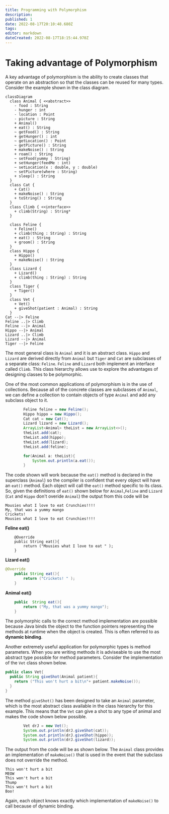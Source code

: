 ```yaml
---
title: Programming with Polymorphism
description: 
published: 1
date: 2022-08-17T20:10:48.680Z
tags: 
editor: markdown
dateCreated: 2022-08-17T18:15:44.970Z
---
```



# Taking advantage of Polymorphism

A key advantage of polymorphism is the ability to create classes that operate on an abstraction so that the classes can be reused for many types. Consider the example shown in the class diagram.

```mermaid
classDiagram
  class Animal { <<abstract>>
    - food : String
    - hunger : int
    - location : Point
    - picture : String
    + Animal()
    + eat() : String
    ~ getFood() : String
    + getHunger() : int
    ~ getLocation() : Point
    ~ getPicture() : String
    + makeNoise() : String
    + roam() : String
    ~ setFood(yummy : String)
    + setHunger(feedMe : int)
    ~ setLocation(x : double, y : double)
    ~ setPicture(where : String)
    + sleep() : String
  }
  class Cat {
    + Cat()
    + makeNoise() : String
    + toString() : String
  }
  class Climb { <<interface>>
    + climb(String) : String* 
  }

  class Feline {
    + Feline()
    + climb(thing : String) : String
    + eat() : String
    + groom() : String
  }
  class Hippo {
    + Hippo()
    + makeNoise() : String
  }
  class Lizard {
    + Lizard()
    + climb(thing : String) : String
  }
  class Tiger {
    + Tiger()
  }
  class Vet {
    + Vet()
    + giveShot(patient : Animal) : String
  }
Cat --|> Feline
Feline ..|> Climb
Feline --|> Animal
Hippo --|> Animal
Lizard ..|> Climb
Lizard --|> Animal
Tiger --|> Feline
```

The most general class is `Animal` and it is an abstract class.   `Hippo` and `Lizard` are derived directly from `Animal` but `Tiger` and `Cat` are subclasses of a separate  class: `Feline`. `Feline` and `Lizard` both implement an interface called `Climb`. This class hierarchy allows use to explore the advantages of designing classes to be polymorphic.


One of the most common applications of polymorphism is in the use of collections. Because all of the concrete classes are subclasses of `Animal`, we can define a collection to contain objects of type `Animal` and add any subclass object to it.  

```java
        Feline feline = new Feline();
        Hippo hippo = new Hippo();
        Cat cat = new Cat();
        Lizard lizard = new Lizard();
        ArrayList<Animal> theList = new ArrayList<>();
        theList.add(cat);
        theList.add(hippo);
        theList.add(lizard);
        theList.add(feline);

        for(Animal a: theList){
            System.out.println(a.eat());
        }
```
The code shown will work because the `eat()` method is declared in the superclass (`Animal`) so the compiler is confident that every object will have an `eat()` method. Each object will call the `eat()` method specific to its class.   
So, given the definitions of `eat()` shown below for `Animal`,`Feline` and `Lizard` (`Cat` and `Hippo` don't overide `Animal`) the output from this code will be 
```
Mousies what I love to eat Crunchies!!!!
My, that was a yummy mango
Crickets! 
Mousies what I love to eat Crunchies!!!!
```
**Feline eat()**
```
    @Override
    public String eat(){
        return ("Mousies what I love to eat " );
    }
```
**Lizard eat()**
```java
@Override
    public String eat(){
        return ("Crickets! " );
    }
```
**Animal eat()**
```java
    public  String eat(){
        return ("My, that was a yummy mango");
    }
```

The polymorphic calls to the correct method implementation are possible because Java binds the object to the function pointers representing the methods at runtime when the object is created. This is often referred to as **dynamic binding**.

Another extremely useful application for polymorphic types is method parameters. When you are writing methods it is adviseable to use the most abstract type possible for method parameters.  Consider the implementation of the `Vet` class shown below.

```java
public class Vet{ 
  public String giveShot(Animal patient){
    return ("This won't hurt a bit\n"+ patient.makeNoise());
  }
}
```
The method `giveShot()` has been designed to take an `Animal` parameter, which is the most abstract class available in the class hierarchy for this example.   This means that the `Vet` can give a shot to any type of animal and makes the code shown below possible.

```java
        Vet drJ = new Vet();
        System.out.println(drJ.giveShot(cat));
        System.out.println(drJ.giveShot(hippo));
        System.out.println(drJ.giveShot(lizard));
```
The output from the code will be as shown below. The `Animal` class provides an implementation of `makeNoise()` that is used in the event that the subclass does not override the method.
```
This won't hurt a bit
MEOW
This won't hurt a bit
Thump
This won't hurt a bit
Boo!
```
Again, each object knows exactly which implementation of `makeNoise()` to call because of dynamic binding.



